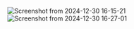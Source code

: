 ![Screenshot from 2024-12-30 16-15-21](https://github.com/user-attachments/assets/7e28aa39-9b39-4676-9434-97f13363b6b7)
![Screenshot from 2024-12-30 16-27-01](https://github.com/user-attachments/assets/9f2971f7-aaee-46d9-895f-f0aa729f99b9)
